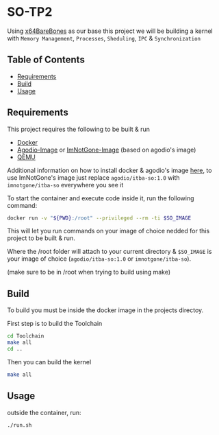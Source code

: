 SO-TP2
======

Using [x64BareBones][x64barebones] as our base this project we will be building a kernel with `Memory Management`, `Processes`, `Sheduling`, `IPC` & `Synchronization` 

Table of Contents
-----------------

 * [Requirements](#requirements)
 * [Build](#build)
 * [Usage](#usage)

Requirements
------------

This project requires the following to be built & run
 * [Docker][docker]
 * [Agodio-Image][agodio] or [ImNotGone-Image][imnotgone] (based on agodio's image)
 * [QEMU][qemu]

Additional information on how to install docker & agodio's image [here][aquili-docker], to use ImNotGone's image just replace `agodio/itba-so:1.0` with `imnotgone/itba-so` everywhere you see it

To start the container and execute code inside it, run the following command:
```sh
docker run -v "${PWD}:/root" --privileged --rm -ti $SO_IMAGE
```
This will let you run commands on your image of choice nedded for this project to be built & run.

Where the /root folder will attach to your current directory & `$SO_IMAGE` is your image of choice (`agodio/itba-so:1.0` or `imnotgone/itba-so`).

(make sure to be in /root when trying to build using make)

Build
-----
To build you must be inside the docker image in the projects directoy.

First step is to build the Toolchain
```sh
cd Toolchain
make all
cd ..
```

Then you can build the kernel
```sh
make all
```

Usage
-----
outside the container, run: 
```sh
./run.sh
```


[x64barebones]: https://bitbucket.org/RowDaBoat/x64barebones/wiki/Home
[docker]: https://www.docker.com/
[agodio]: https://hub.docker.com/r/agodio/itba-so/
[imnotgone]: https://hub.docker.com/r/imnotgone/itba-so/
[qemu]: https://www.qemu.org/
[aquili-docker]: https://github.com/alejoaquili/ITBA-72.11-SO/blob/main/docker/README.md/